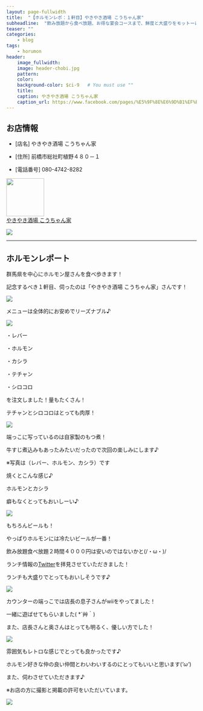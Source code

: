```yaml
---
layout: page-fullwidth
title:  "【ホルモンレポ：１軒目】やきやき酒場 こうちゃん家"
subheadline:  "飲み放題から食べ放題、お得な宴会コースまで、鮮度と大盛りをモットーに営業しています!!"
teaser: ""
categories:
    - blog
tags:
    - horumon
header:
    image_fullwidth:
    image: header-chobi.jpg
    pattern:
    color:
    background-color: $ci-9   # You must use ""
    title:
    caption: やきやき酒場 こうちゃん家
    caption_url: https://www.facebook.com/pages/%E5%9F%8E%E6%9D%B1%EF%BE%8E%EF%BE%99%EF%BE%93%EF%BE%9D/487858724559288
---
```


## お店情報

* [店名] やきやき酒場 こうちゃん家

* [住所] 前橋市総社町植野４８０－１

* [電話番号] 080-4742-8282

<div id="affili-box">
    <div class="afi-image">
        <a href="https://twitter.com/kouchanchi?s=09" target="_blank">
            <img src="https://pbs.twimg.com/profile_images/1103865769106915329/xN4BH1Ty_400x400.jpg" width="100" height="100" style="border: none;">
        </a>
    </div>
    <div id="afi-info">
        <div class="afi-link">
            <a href="https://twitter.com/kouchanchi?s=09" target="_blank">やきやき酒場 こうちゃん家
            </a>
        </div>
    </div>
</div>

![](https://pbs.twimg.com/profile_banners/933145468233703424/1552017566/1500x500)

---

## ホルモンレポート

群馬県を中心にホルモン屋さんを食べ歩きます！

記念するべき１軒目、伺ったのは「やきやき酒場 こうちゃん家」さんです！

![](https://lh3.googleusercontent.com/pw/ACtC-3dIqyYP5SWaqLsaQLl28lz1JYBs2T_wM5L2r4sB-ujXxH98B6COhtVHa9gLfV9Yff4VCvVkVufYWowviJ2JGKf7QR6vp2wMJPiaPJ8JW9YL_H6c8oZYDk2q-dkMJUM-Jo7dDZxbiD4e51aYdCPaE-0Z=w642-h429-no?authuser=2)


メニューは全体的にお安めでリーズナブル♪

![](https://lh3.googleusercontent.com/pw/ACtC-3cEaB7Xl6niK_el7mXTzuBeMGVd1GUo_NS7J9AkGWaBD_pE96LQmjiaP_clzlCsEJ1LHUnttwJ3nXikkP_iAqPXgZu-c8o1Nx-vlORqO-b4savkM6XBUlmEFP443bOQKfDe_bN-o4uxWNCyTJBjPlWL=w643-h429-no?authuser=2)


・レバー

・ホルモン

・カシラ

・テチャン

・シロコロ

を注文しました！量もたくさん！

テチャンとシロコロはとっても肉厚！

![](https://lh3.googleusercontent.com/pw/ACtC-3f87Ewiick7FkGYQvt67dPgs8aZsRz86lKDUUVz3MhdDRY2CH0vCt8cV5TkW3U1wc8KlMC5T5TTvM6aXUcJcLy5IXxUiIgZsEMDV2DpAd-xhXJggqV8EJOPI0C1J6C2YfIayIElS84kgly4_3jyIfQJ=w643-h429-no?authuser=2)

端っこに写っているのは自家製のもつ煮！

牛すじ煮込みもあったみたいだったので次回の楽しみにします♪

※写真は（レバー、ホルモン、カシラ）です

焼くとこんな感じ♪

ホルモンとカシラ

癖もなくとってもおいしーい♪

![](https://lh3.googleusercontent.com/pw/ACtC-3fXcXZK0ppEskB98_lO_WyKccnSswx6xhEEZU_sVq3QNgP8iJILyQAa06odDpMXRd5pQ6u_oXFu2qx-t0883J2IWZLfchj_MkgZCBCW7m1hjPw-pa1gaTr-tTRP4--bGIsUSAM3lK9nMVqyKKlxPgDU=w643-h429-no?authuser=2)

もちろんビールも！

やっぱりホルモンには冷たいビールが一番！

飲み放題食べ放題２時間４０００円は安いのではないかと(/・ω・)/

ランチ情報の[Twitter](https://twitter.com/kouchanchi?s=09)を拝見させていただきました！

ランチも大盛りでとってもおいしそうです♪

![](https://lh3.googleusercontent.com/pw/ACtC-3dv0gWVmwREhre4Gs5PRPuo7EJrtJhgr608FZb_qe-07YKWqDJqu7XJo1jpsAnD9xGktJPZbn04jIawuTcyQhfsSHZWqpuFymUkvM-0rNKPt7nO_PQaA1R_hsIZlAxsDLUcTkuaigWLUqfiFwSWKJGU=w643-h429-no?authuser=2)


カウンターの端っこでは店長の息子さんがwiiをやってました！

一緒に遊ばせてもらいました( *´艸｀)

また、店長さんと奥さんはとっても明るく、優しい方でした！

![](https://lh3.googleusercontent.com/pw/ACtC-3fmPJ4-eJ8ocgz37g11Zivvnml2B1O_L3YR58O_klTkvOJMRdjJDNfKRin1SEnXfuih6Z3p8DL9jjt4xnzZywOwuog2sa_f62bXhSPxjive4t3KhsbrLwQerNe039j6TW9AS5a6bP6ohYPOhz6xXvHa=w643-h429-no?authuser=2)


雰囲気もレトロな感じでとっても良かったです♪

ホルモン好きな仲の良い仲間とわいわいするのにとってもいいと思います(*'ω'*)

また、伺わさせていただきます♪

※お店の方に撮影と掲載の許可をいただいています。

![](https://lh3.googleusercontent.com/pw/ACtC-3fkAUppGRwH78yvRZW9SM50LtyLnKp65hnHbSLod2pf2sVNE5yIRpQ3eXlwRGqzPdmBOSUzqDI4Cv4v9jLlUtZqpILD2htl3LwZ6ZmT88sBKyQ245M9U1Z-pwyz3M84AFSjGtk5_CQjEbdFC77Iw6VW=w370-h320-no?authuser=2)